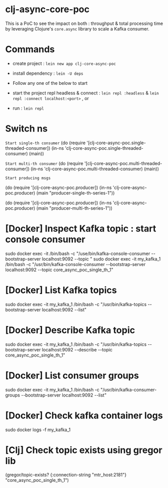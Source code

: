 # clj-async-core-poc

This is a PoC to see the impact on both : throughput & total processing time by leveraging Clojure's `core.async` library to scale a Kafka consumer.

# Commands
- create project  : `lein new app clj-core-async-poc`
- install dependency  : `lein -U deps`

- Follow any one of the below  to start
- start the project repl headless & connect : `lein repl :headless`  & `lein repl :connect localhost:<port>` , or
- run : `lein repl`


# Switch ns
`Start single-th consumer`
(do (require '[clj-core-async-poc.single-threaded-consumer])
    (in-ns 'clj-core-async-poc.single-threaded-consumer)
    (main))


`Start multi-th consumer`
(do (require '[clj-core-async-poc.multi-threaded-consumer])
    (in-ns 'clj-core-async-poc.multi-threaded-consumer)
    (main))


`Start producing msgs`

(do (require '[clj-core-async-poc.producer])
    (in-ns 'clj-core-async-poc.producer)
    (main "producer-single-th-series-1"))
    
(do (require '[clj-core-async-poc.producer])
    (in-ns 'clj-core-async-poc.producer)
    (main "producer-multi-th-series-1"))


# [Docker] Inspect Kafka topic : start console consumer
sudo docker exec -it <container-name> /bin/bash -c "/use/bin/kafka-console-consumer --bootstrap-server localhost:9092 --topic <topic-name>"
sudo docker exec -it my_kafka_1 /bin/bash -c "/usr/bin/kafka-console-consumer --bootstrap-server localhost:9092 --topic core_async_poc_single_th_1"

# [Docker] List Kafka topics
sudo docker exec -it my_kafka_1 /bin/bash -c "/usr/bin/kafka-topics --bootstrap-server localhost:9092 --list"

# [Docker] Describe Kafka topic
sudo docker exec -it my_kafka_1 /bin/bash -c "/usr/bin/kafka-topics --bootstrap-server localhost:9092 --describe --topic core_async_poc_single_th_1"

# [Docker] List consumer groups
sudo docker exec -it my_kafka_1 /bin/bash -c "/usr/bin/kafka-consumer-groups --bootstrap-server localhost:9092 --list"

# [Docker] Check kafka container logs
sudo docker logs -f my_kafka_1

# [Clj] Check topic exists using gregor lib
(gregor/topic-exists? {:connection-string "mtr_host:2181"} "core_async_poc_single_th_1")
